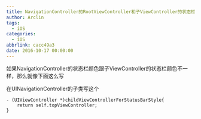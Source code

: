 ```yaml
---
title: NavigationController的RootViewController和子ViewController的状态栏颜色不一样或者状态栏显示异常
author: Arclin
tags:
  - iOS
categories:
  - iOS
abbrlink: cacc49a3
date: 2016-10-17 00:00:00
---
```

如果NavigationController的状态栏颜色跟子ViewController的状态栏颜色不一样，那么就像下面这么写

在UINavigationController的子类写这个

```
- (UIViewController *)childViewControllerForStatusBarStyle{
    return self.topViewController;
}
```